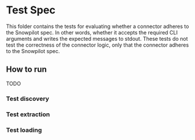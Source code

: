 # Test Spec

This folder contains the tests for evaluating whether a connector adheres
to the Snowpilot spec. In other words, whether it accepts the required CLI
arguments and writes the expected messages to stdout. These tests do not test
the correctness of the connector logic, only that the connector adheres to the
Snowpilot spec.

## How to run

TODO

### Test discovery

### Test extraction

### Test loading
